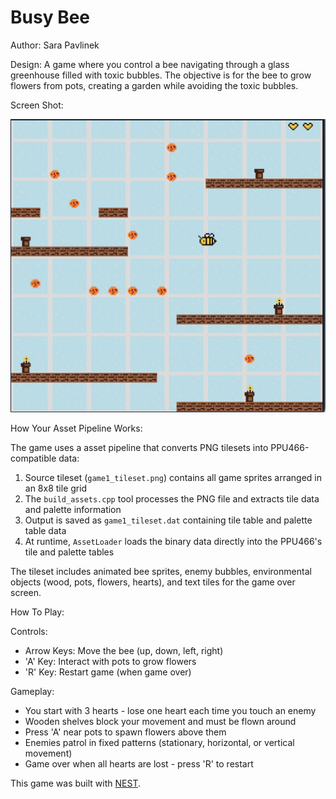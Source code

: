 # Busy Bee

Author: Sara Pavlinek

Design: A game where you control a bee navigating through a glass greenhouse filled with toxic bubbles. The objective is for the bee to grow flowers from pots, creating a garden while avoiding the toxic bubbles.

Screen Shot:

![Screen Shot](screenshot.png)

How Your Asset Pipeline Works:

The game uses a asset pipeline that converts PNG tilesets into PPU466-compatible data:
1. Source tileset (`game1_tileset.png`) contains all game sprites arranged in an 8x8 tile grid
2. The `build_assets.cpp` tool processes the PNG file and extracts tile data and palette information
3. Output is saved as `game1_tileset.dat` containing tile table and palette table data
4. At runtime, `AssetLoader` loads the binary data directly into the PPU466's tile and palette tables

The tileset includes animated bee sprites, enemy bubbles, environmental objects (wood, pots, flowers, hearts), and text tiles for the game over screen.

How To Play:

Controls:
- Arrow Keys: Move the bee (up, down, left, right)
- 'A' Key: Interact with pots to grow flowers
- 'R' Key: Restart game (when game over)

Gameplay:
- You start with 3 hearts - lose one heart each time you touch an enemy
- Wooden shelves block your movement and must be flown around
- Press 'A' near pots to spawn flowers above them
- Enemies patrol in fixed patterns (stationary, horizontal, or vertical movement)
- Game over when all hearts are lost - press 'R' to restart


This game was built with [NEST](NEST.md).

